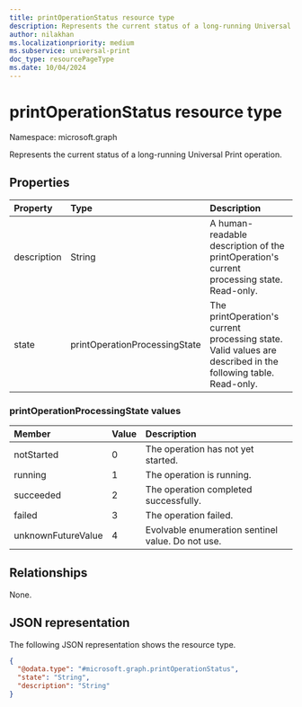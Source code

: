 ```yaml
---
title: printOperationStatus resource type
description: Represents the current status of a long-running Universal Print operation.
author: nilakhan
ms.localizationpriority: medium
ms.subservice: universal-print
doc_type: resourcePageType
ms.date: 10/04/2024
---
```


# printOperationStatus resource type

Namespace: microsoft.graph

Represents the current status of a long-running Universal Print operation.

## Properties
|Property|Type|Description|
|:---|:---|:---|
|description|String|A human-readable description of the printOperation's current processing state. Read-only.|
|state|printOperationProcessingState|The printOperation's current processing state. Valid values are described in the following table. Read-only.|

### printOperationProcessingState values

|Member|Value|Description|
|:---|:---|:---|
|notStarted|0|The operation has not yet started.|
|running|1|The operation is running.|
|succeeded|2|The operation completed successfully.|
|failed|3|The operation failed.|
|unknownFutureValue|4|Evolvable enumeration sentinel value. Do not use.|

## Relationships

None.

## JSON representation

The following JSON representation shows the resource type.

<!-- {
  "blockType": "resource",
  "@odata.type": "microsoft.graph.printOperationStatus"
}
-->
``` json
{
  "@odata.type": "#microsoft.graph.printOperationStatus",
  "state": "String",
  "description": "String"
}
```

